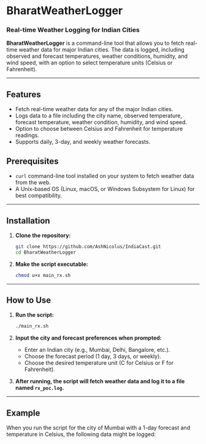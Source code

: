 # BharatWeatherLogger

### Real-time Weather Logging for Indian Cities

**BharatWeatherLogger** is a command-line tool that allows you to fetch real-time weather data for major Indian cities. The data is logged, including observed and forecast temperatures, weather conditions, humidity, and wind speed, with an option to select temperature units (Celsius or Fahrenheit).

---

## Features

- Fetch real-time weather data for any of the major Indian cities.
- Logs data to a file including the city name, observed temperature, forecast temperature, weather condition, humidity, and wind speed.
- Option to choose between Celsius and Fahrenheit for temperature readings.
- Supports daily, 3-day, and weekly weather forecasts.

## Prerequisites

- `curl` command-line tool installed on your system to fetch weather data from the web.
- A Unix-based OS (Linux, macOS, or Windows Subsystem for Linux) for best compatibility.

---

## Installation

1. **Clone the repository:**
    ```bash
    git clone https://github.com/AshNicolus/IndiaCast.git
    cd BharatWeatherLogger
    ```

2. **Make the script executable:**
    ```bash
    chmod u+x main_rx.sh
    ```

---

## How to Use

1. **Run the script:**
    ```bash
    ./main_rx.sh
    ```

2. **Input the city and forecast preferences when prompted:**
   - Enter an Indian city (e.g., Mumbai, Delhi, Bangalore, etc.).
   - Choose the forecast period (1 day, 3 days, or weekly).
   - Choose the desired temperature unit (C for Celsius or F for Fahrenheit).

3. **After running, the script will fetch weather data and log it to a file named `rx_poc.log`.**

---

## Example

When you run the script for the city of Mumbai with a 1-day forecast and temperature in Celsius, the following data might be logged:

